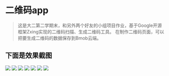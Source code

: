 # 二维码app

>这是大二第二学期末，和另外两个好友的小组项目作业，基于Google开源框架Zxing实现的二维码扫描、生成二维码工具。
>在制作二维码页面，可以把要生成二维码的数据保存到Bmob云端。

## 下面是效果截图
![](http://okr1a8qew.bkt.clouddn.com/Qr_Code%E5%88%B6%E7%A0%81%E7%95%8C%E9%9D%A2.jpg)
![](http://okr1a8qew.bkt.clouddn.com/Qr_Code%E5%88%B6%E7%A0%81%E7%95%8C%E9%9D%A21.jpg)
![](http://okr1a8qew.bkt.clouddn.com/Qr_Code%E5%88%B6%E7%A0%81%E7%95%8C%E9%9D%A22.jpg)
![](http://okr1a8qew.bkt.clouddn.com/Qr_Code%E6%89%AB%E7%A0%81%E7%95%8C%E9%9D%A2.jpg)
![](http://okr1a8qew.bkt.clouddn.com/Qr_Code%E6%89%AB%E7%A0%81%E8%BF%87%E7%A8%8B.jpg)
![](http://okr1a8qew.bkt.clouddn.com/Qr_Code%E6%89%AB%E7%A0%81%E7%BB%93%E6%9E%9C.jpg)
![](http://okr1a8qew.bkt.clouddn.com/Qr_Code%E6%89%AB%E7%A0%81%E7%95%8C%E9%9D%A2%E2%80%94%E6%89%AB%E6%8F%8F%E7%BB%93%E6%9E%9C%E6%98%AF%E7%BD%91%E5%9D%80.jpg)
